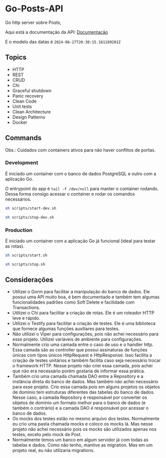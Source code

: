 # Go-Posts-API

Go http server sobre Posts,

Aqui está a documentação da API: [Documentação](http://localhost:3000/docs/index.html)

E o modelo das datas é `2024-06-27T20:30:15.161109201Z`

## Topics

- HTTP
- REST
- CRUD
- Chi
- Graceful shutdown
- Panic recovery
- Clean Code
- Unit tests
- Clean Architecture
- Design Patterns
- Docker

## Commands

Obs.: Cuidados com containers ativos para não haver conflitos de portas.

### Development

É iniciado um container com o banco de dados PostgreSQL e outro com a aplicação Go.

O entrypoint do app é `tail -f /dev/null` para manter o container rodando. Dessa forma consigo acessar o container e rodar os comandos necessários.

```bash
sh scripts/start-dev.sh
```

```bash
sh scripts/stop-dev.sh
```

### Production

É iniciado um container com a aplicação Go já funcional (ideal para testar as rotas).

```bash
sh scripts/start.sh
```

```bash
sh scripts/stop.sh
```

## Considerações

- Utilizei o Gorm para facilitar a manipulação do banco de dados. Ele possui uma API muito boa, é bem documentado e também tem algumas funcionalidades padrões como Soft Delete e facilidade com Transactions.
- Utilizei o Chi para facilitar a criação de rotas. Ele é um roteador HTTP leve e rápido.
- Utilizei o Testify para facilitar a criação de testes. Ele é uma biblioteca que fornece algumas funções auxiliares para testes.
- Não utilizei o Viper para configurações, pois não achei necessário para esse projeto. Utilizei variáveis de ambiente para configurações.
- Normalmente crio uma camada entre o caso de uso e o handler http. Essa camada são as controller que possui assinaturas de funções únicas com tipos únicos HttpRequest e HttpResponse. Isso facilita a criação de testes unitários e também facilita caso seja necessário trocar o framework HTTP. Nesse projeto não criei essa camada, pois achei que não era necessário porém gostaria de informar essa prática.
- Também crio uma camada chamada DAO entre a Repository e a instância direta do banco de dados. Mas também não achei necessário para esse projeto. Crio essa camada pois em alguns projetos os objetos de domínio tem estruturas diferentes das tabelas do banco de dados. Nesse caso, a camada Repository é responsável por converter os objetos de domínio um formato melhor para o banco de dados (e também o contrário) e a camada DAO é responsável por acessar o banco de dados.
- Os mocks dos testes estão no mesmo arquivo dos testes. Normalmente eu crio uma pasta chamada mocks e coloco os mocks lá. Mas nesse projeto não achei necessário pois os mocks são utilizados apenas nos testes, exceto pelo mock de Post.
- Normalmente temos um banco em algum servidor já com todas as tabelas e dados. Como não tenho, mantive as migration. Mas em um projeto real, eu não utilizaria migrations.
